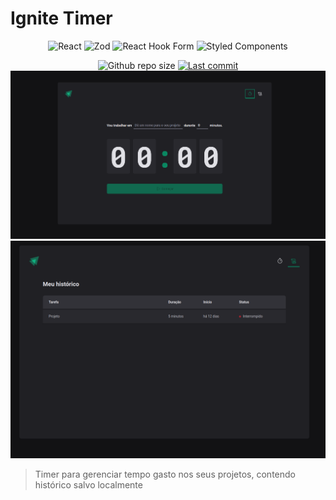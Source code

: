 # Ignite Timer

<div align="center">

![React](https://img.shields.io/badge/react-%2320232a.svg?style=for-the-badge&logo=react&logoColor=%2361DAFB)
![Zod](https://img.shields.io/badge/zod-white?style=for-the-badge&logo=Zod&logoColor=274d82)
![React Hook Form](https://img.shields.io/badge/React%20Hook%20Form-%23EC5990.svg?style=for-the-badge&logo=reacthookform&logoColor=white)
![Styled Components](https://img.shields.io/badge/styled--components-DB7093?style=for-the-badge&logo=styled-components&logoColor=white)

  <img alt="Github repo size" src="https://img.shields.io/github/repo-size/andreseichi/ignite-timer?style=for-the-badge">
  <a href="https://github.com/andreseichi/ignite-timer/commits"><img alt="Last commit" src="https://img.shields.io/github/last-commit/andreseichi/ignite-timer?style=for-the-badge" /></a>
</div>

<div align="center">
  <img src="./screenshots/screenshot.png" alt="Screenshot">
  <img src="./screenshots/screenshot2.png" alt="Screenshot">
</div>

> Timer para gerenciar tempo gasto nos seus projetos, contendo histórico salvo localmente
